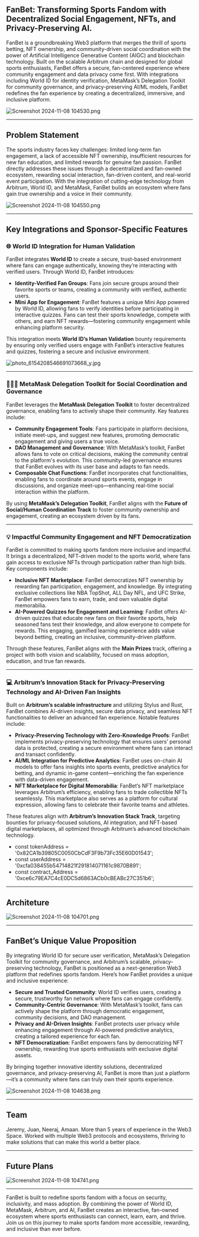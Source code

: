 ## FanBet: Transforming Sports Fandom with Decentralized Social Engagement, NFTs, and Privacy-Preserving AI.

FanBet is a groundbreaking Web3 platform that merges the thrill of sports betting, NFT ownership, and community-driven social coordination with the power of Artificial Intelligence Generative Content (AIGC) and blockchain technology. Built on the scalable Arbitrum chain and designed for global sports enthusiasts, FanBet offers a secure, fan-centered experience where community engagement and data privacy come first. With integrations including World ID for identity verification, MetaMask’s Delegation Toolkit for community governance, and privacy-preserving AI/ML models, FanBet redefines the fan experience by creating a decentralized, immersive, and inclusive platform.

![Screenshot 2024-11-08 104530.png](https://cdn.dorahacks.io/static/files/1930a6b288fc32b1d3391cc493fb3bbb.png)

---

## Problem Statement

The sports industry faces key challenges: limited long-term fan engagement, a lack of accessible NFT ownership, insufficient resources for new fan education, and limited rewards for genuine fan passion. FanBet directly addresses these issues through a decentralized and fan-owned ecosystem, rewarding social interaction, fan-driven content, and real-world event participation. With the integration of cutting-edge technology from Arbitrum, World ID, and MetaMask, FanBet builds an ecosystem where fans gain true ownership and a voice in their community.

![Screenshot 2024-11-08 104550.png](https://cdn.dorahacks.io/static/files/1930a6b79ccf0976816c5644ee0a58ee.png)

---

## Key Integrations and Sponsor-Specific Features

### 🌐 World ID Integration for Human Validation

FanBet integrates **World ID** to create a secure, trust-based environment where fans can engage authentically, knowing they’re interacting with verified users. Through World ID, FanBet introduces:

- **Identity-Verified Fan Groups**: Fans join secure groups around their favorite sports or teams, creating a community with verified, authentic users.
- **Mini App for Engagement**: FanBet features a unique Mini App powered by World ID, allowing fans to verify identities before participating in interactive quizzes. Fans can test their sports knowledge, compete with others, and earn NFT rewards—fostering community engagement while enhancing platform security.

This integration meets **World ID’s Human Validation** bounty requirements by ensuring only verified users engage with FanBet’s interactive features and quizzes, fostering a secure and inclusive environment.

![photo_6154208546691073668_y.jpg](https://cdn.dorahacks.io/static/files/1930a7c060688e3cd58ece0493ba2dc5.jpg)

---

### 🧑‍🤝‍🧑 MetaMask Delegation Toolkit for Social Coordination and Governance

FanBet leverages the **MetaMask Delegation Toolkit** to foster decentralized governance, enabling fans to actively shape their community. Key features include:

- **Community Engagement Tools**: Fans participate in platform decisions, initiate meet-ups, and suggest new features, promoting democratic engagement and giving users a true voice.
- **DAO Management and Governance**: With MetaMask’s toolkit, FanBet allows fans to vote on critical decisions, making the community central to the platform's evolution. This community-led governance ensures that FanBet evolves with its user base and adapts to fan needs.
- **Composable Chat Functions**: FanBet incorporates chat functionalities, enabling fans to coordinate around sports events, engage in discussions, and organize meet-ups—enhancing real-time social interaction within the platform.

By using **MetaMask’s Delegation Toolkit**, FanBet aligns with the **Future of Social/Human Coordination Track** to foster community ownership and engagement, creating an ecosystem driven by its fans.

---

### 💡 Impactful Community Engagement and NFT Democratization

FanBet is committed to making sports fandom more inclusive and impactful. It brings a decentralized, NFT-driven model to the sports world, where fans gain access to exclusive NFTs through participation rather than high bids. Key components include:

- **Inclusive NFT Marketplace**: FanBet democratizes NFT ownership by rewarding fan participation, engagement, and knowledge. By integrating exclusive collections like NBA TopShot, ALL Day NFL, and UFC Strike, FanBet empowers fans to earn, trade, and own valuable digital memorabilia.
- **AI-Powered Quizzes for Engagement and Learning**: FanBet offers AI-driven quizzes that educate new fans on their favorite sports, help seasoned fans test their knowledge, and allow everyone to compete for rewards. This engaging, gamified learning experience adds value beyond betting, creating an inclusive, community-driven platform.

Through these features, FanBet aligns with the **Main Prizes** track, offering a project with both vision and scalability, focused on mass adoption, education, and true fan rewards.

---

### 💻 Arbitrum’s Innovation Stack for Privacy-Preserving Technology and AI-Driven Fan Insights

Built on **Arbitrum’s scalable infrastructure** and utilizing Stylus and Rust, FanBet combines AI-driven insights, secure data privacy, and seamless NFT functionalities to deliver an advanced fan experience. Notable features include:

- **Privacy-Preserving Technology with Zero-Knowledge Proofs**: FanBet implements privacy-preserving technology that ensures users’ personal data is protected, creating a secure environment where fans can interact and transact confidently.
- **AI/ML Integration for Predictive Analytics**: FanBet uses on-chain AI models to offer fans insights into sports events, predictive analytics for betting, and dynamic in-game content—enriching the fan experience with data-driven engagement.
- **NFT Marketplace for Digital Memorabilia**: FanBet’s NFT marketplace leverages Arbitrum’s efficiency, enabling fans to trade collectible NFTs seamlessly. This marketplace also serves as a platform for cultural expression, allowing fans to celebrate their favorite teams and athletes.

These features align with **Arbitrum’s Innovation Stack Track**, targeting bounties for privacy-focused solutions, AI integration, and NFT-based digital marketplaces, all optimized through Arbitrum’s advanced blockchain technology.

- const tokenAddress = '0x82CA1b39805C0050CbCdF3F9b73Fc35E60D01543';
- const userAddress = '0xcfa038455b54714821f291814071161c9870B891';
- const contract_Address = '0xce6c79EA7C4cE0DC5d6863ACb0cBEABc27C351b6';

---

## Architeture

![Screenshot 2024-11-08 104701.png](https://cdn.dorahacks.io/static/files/1930a6f6750dd191c76d26f41509cf2c.png)

---

## FanBet’s Unique Value Proposition

By integrating World ID for secure user verification, MetaMask’s Delegation Toolkit for community governance, and Arbitrum’s scalable, privacy-preserving technology, FanBet is positioned as a next-generation Web3 platform that redefines sports fandom. Here’s how FanBet provides a unique and inclusive experience:

- **Secure and Trusted Community**: World ID verifies users, creating a secure, trustworthy fan network where fans can engage confidently.
- **Community-Centric Governance**: With MetaMask’s toolkit, fans can actively shape the platform through democratic engagement, community decisions, and DAO management.
- **Privacy and AI-Driven Insights**: FanBet protects user privacy while enhancing engagement through AI-powered predictive analytics, creating a tailored experience for each fan.
- **NFT Democratization**: FanBet empowers fans by democratizing NFT ownership, rewarding true sports enthusiasts with exclusive digital assets.

By bringing together innovative identity solutions, decentralized governance, and privacy-preserving AI, FanBet is more than just a platform—it’s a community where fans can truly own their sports experience.

![Screenshot 2024-11-08 104638.png](https://cdn.dorahacks.io/static/files/1930a6d57a3ead209e966304a7ea59a9.png)

---

## Team

Jeremy, Juan, Neeraj, Amaan. More than 5 years of experience in the Web3 Space. Worked with multiple Web3 protocols and ecosystems, thriving to make solutions that can make this world a better place.

---

## Future Plans

![Screenshot 2024-11-08 104741.png](https://cdn.dorahacks.io/static/files/1930a6da3cb9c0f45a45d1a46f787204.png)

---

FanBet is built to redefine sports fandom with a focus on security, inclusivity, and mass adoption. By combining the power of World ID, MetaMask, Arbitrum, and AI, FanBet creates an interactive, fan-owned ecosystem where sports enthusiasts can connect, learn, earn, and thrive. Join us on this journey to make sports fandom more accessible, rewarding, and inclusive than ever before.
